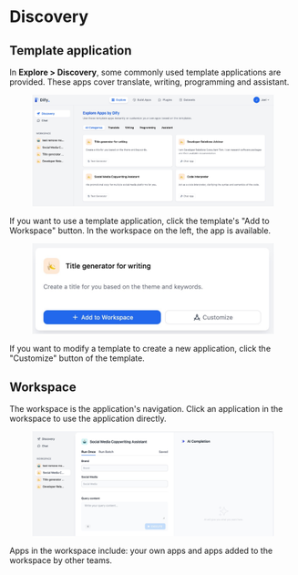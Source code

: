 # Discovery
## Template application
In **Explore > Discovery**, some commonly used template applications are provided. These apps cover translate, writing, programming and assistant.  
<figure><img src="./images/explore-app.jpg"></figure>

If you want to use a template application, click the template's "Add to Workspace" button. In the workspace on the left, the app is available.  
<figure><img src="./images/creat-customize-app.jpg"></figure>

If you want to modify a template to create a new application, click the "Customize" button of the template.

## Workspace
The workspace is the application's navigation. Click an application in the workspace to use the application directly.  
<figure><img src="./images/workspace.jpg"></figure>

Apps in the workspace include: your own apps and apps added to the workspace by other teams.